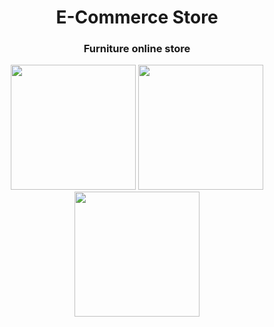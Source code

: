 <h1 align="center">E-Commerce Store</h1>
<h3 align="center">Furniture online store</h3>

<p align="center">
  <img src="https://github.com/Increase12345/E-CommerceApp/assets/98255061/6831b08a-3610-4e2e-8af9-025e64097015" width="200" />
  <img src="https://github.com/Increase12345/E-CommerceApp/assets/98255061/44bc9942-6434-41c1-bd89-92eec83c01b9" width="200" />
  <img src="https://github.com/Increase12345/E-CommerceApp/assets/98255061/0a6ab8b4-e6a0-41d8-94fa-5ad559f0d288" width="200" />
</p>
